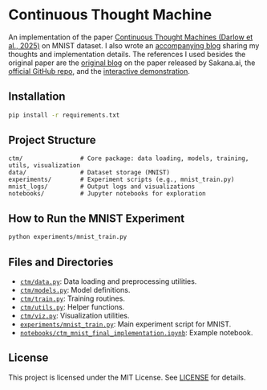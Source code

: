 # Continuous Thought Machine

An implementation of the paper [Continuous Thought Machines (Darlow et al., 2025)](https://arxiv.org/abs/2505.05522) on MNIST dataset. I also wrote an [accompanying blog](https://open.substack.com/pub/bhargavborah/p/continuous-thought-machines-the-beginning?r=6ah8jl&utm_campaign=post&utm_medium=web&showWelcomeOnShare=true) sharing my thoughts and implementation details. The references I used besides the original paper are the [original blog](https://sakana.ai/ctm/) on the paper released by Sakana.ai, the [official GitHub repo](https://github.com/SakanaAI/continuous-thought-machines?tab=readme-ov-file), and the [interactive demonstration](https://pub.sakana.ai/ctm/).

## Installation

```sh
pip install -r requirements.txt
```

## Project Structure

```
ctm/                # Core package: data loading, models, training, utils, visualization
data/               # Dataset storage (MNIST)
experiments/        # Experiment scripts (e.g., mnist_train.py)
mnist_logs/         # Output logs and visualizations
notebooks/          # Jupyter notebooks for exploration
```

## How to Run the MNIST Experiment

```sh
python experiments/mnist_train.py
```

## Files and Directories

- [`ctm/data.py`](ctm/data.py): Data loading and preprocessing utilities.
- [`ctm/models.py`](ctm/models.py): Model definitions.
- [`ctm/train.py`](ctm/train.py): Training routines.
- [`ctm/utils.py`](ctm/utils.py): Helper functions.
- [`ctm/viz.py`](ctm/viz.py): Visualization utilities.
- [`experiments/mnist_train.py`](experiments/mnist_train.py): Main experiment script for MNIST.
- [`notebooks/ctm_mnist_final_implementation.ipynb`](notebooks/ctm_mnist_final_implementation.ipynb): Example notebook.

## License

This project is licensed under the MIT License. See [LICENSE](LICENSE) for details.

